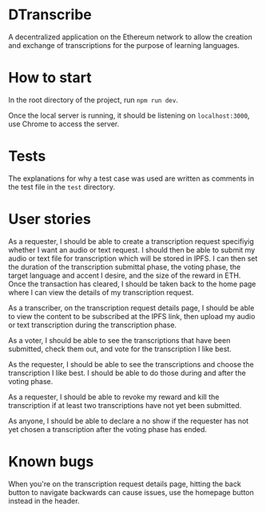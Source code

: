 # DTranscribe
A decentralized application on the Ethereum network to allow the creation and exchange of transcriptions for the purpose of learning languages.

# How to start

In the root directory of the project, run `npm run dev`.

Once the local server is running, it should be listening on `localhost:3000`, use Chrome to access the server.

# Tests

The explanations for why a test case was used are written as comments in the test file in the `test` directory.

# User stories

As a requester, I should be able to create a transcription request specifiyig whether I want an audio or text request. I should then be able to submit my audio or text file for transcription which will be stored in IPFS. I can then set the duration of the transcription submittal phase, the voting phase, the target language and accent I desire, and the size of the reward in ETH. Once the transaction has cleared, I should be taken back to the home page where I can view the details of my transcription request.

As a transcriber, on the transcription request details page, I should be able to view the content to be subscribed at the IPFS link, then upload my audio or text transcription during the transcription phase.

As a voter, I should be able to see the transcriptions that have been submitted, check them out, and vote for the transcription I like best.

As the requester, I should be able to see the transcriptions and choose the transcription I like best. I should be able to do those during and after the voting phase.

As a requester, I should be able to revoke my reward and kill the transcription if at least two transcriptions have not yet been submitted.

As anyone, I should be able to declare a no show if the requester has not yet chosen a transcription after the voting phase has ended.

# Known bugs

When you're on the transcription request details page, hitting the back button to navigate backwards can cause issues, use the homepage button instead in the header.
